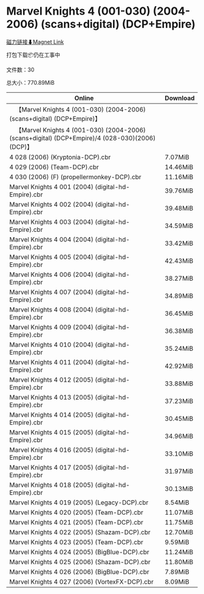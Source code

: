# Marvel Knights 4 (001-030) (2004-2006) (scans+digital) (DCP+Empire)

[磁力链接⬇Magnet Link](magnet:?xt=urn:btih:9e108b75548bb2b71929bf2c021898bc3e451e4a&dn=Marvel%20Knights%204%20%28001-030%29%20%282004-2006%29%20%28scans%2Bdigital%29%20%28DCP%2BEmpire%29)

打包下载📦仍在工事中

文件数：30

总大小：770.89MiB

Online | Download
--- | ---
&emsp;【Marvel Knights 4 (001-030) (2004-2006) (scans+digital) (DCP+Empire)】 | 
&emsp;【Marvel Knights 4 (001-030) (2004-2006) (scans+digital) (DCP+Empire)/4 (028-030)(2006)(DCP)】 | 
4 028 (2006) (Kryptonia-DCP).cbr | 7.07MiB
4 029 (2006) (Team-DCP).cbr | 14.46MiB
4 030 (2006) (F) (propellermonkey-DCP).cbr | 11.16MiB
Marvel Knights 4 001 (2004) (digital-hd-Empire).cbr | 39.76MiB
Marvel Knights 4 002 (2004) (digital-hd-Empire).cbr | 39.48MiB
Marvel Knights 4 003 (2004) (digital-hd-Empire).cbr | 34.59MiB
Marvel Knights 4 004 (2004) (digital-hd-Empire).cbr | 33.42MiB
Marvel Knights 4 005 (2004) (digital-hd-Empire).cbr | 42.43MiB
Marvel Knights 4 006 (2004) (digital-hd-Empire).cbr | 38.27MiB
Marvel Knights 4 007 (2004) (digital-hd-Empire).cbr | 34.89MiB
Marvel Knights 4 008 (2004) (digital-hd-Empire).cbr | 36.45MiB
Marvel Knights 4 009 (2004) (digital-hd-Empire).cbr | 36.38MiB
Marvel Knights 4 010 (2004) (digital-hd-Empire).cbr | 35.24MiB
Marvel Knights 4 011 (2004) (digital-hd-Empire).cbr | 42.92MiB
Marvel Knights 4 012 (2005) (digital-hd-Empire).cbr | 33.88MiB
Marvel Knights 4 013 (2005) (digital-hd-Empire).cbr | 37.23MiB
Marvel Knights 4 014 (2005) (digital-hd-Empire).cbr | 30.45MiB
Marvel Knights 4 015 (2005) (digital-hd-Empire).cbr | 34.96MiB
Marvel Knights 4 016 (2005) (digital-hd-Empire).cbr | 33.10MiB
Marvel Knights 4 017 (2005) (digital-hd-Empire).cbr | 31.97MiB
Marvel Knights 4 018 (2005) (digital-hd-Empire).cbr | 30.13MiB
Marvel Knights 4 019 (2005) (Legacy-DCP).cbr | 8.54MiB
Marvel Knights 4 020 (2005) (Team-DCP).cbr | 11.07MiB
Marvel Knights 4 021 (2005) (Team-DCP).cbr | 11.75MiB
Marvel Knights 4 022 (2005) (Shazam-DCP).cbr | 12.70MiB
Marvel Knights 4 023 (2005) (Team-DCP).cbr | 9.59MiB
Marvel Knights 4 024 (2005) (BigBlue-DCP).cbr | 11.24MiB
Marvel Knights 4 025 (2006) (Shazam-DCP).cbr | 11.80MiB
Marvel Knights 4 026 (2006) (BigBlue-DCP).cbr | 7.89MiB
Marvel Knights 4 027 (2006) (VortexFX-DCP).cbr | 8.09MiB